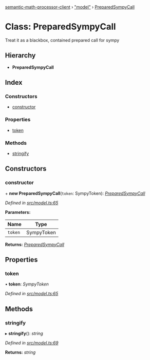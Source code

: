 [semantic-math-processor-client](../README.md) › ["model"](../modules/_model_.md) › [PreparedSympyCall](_model_.preparedsympycall.md)

# Class: PreparedSympyCall

Treat it as a blackbox, contained prepared call for sympy

## Hierarchy

* **PreparedSympyCall**

## Index

### Constructors

* [constructor](_model_.preparedsympycall.md#constructor)

### Properties

* [token](_model_.preparedsympycall.md#token)

### Methods

* [stringify](_model_.preparedsympycall.md#stringify)

## Constructors

###  constructor

\+ **new PreparedSympyCall**(`token`: SympyToken): *[PreparedSympyCall](_model_.preparedsympycall.md)*

*Defined in [src/model.ts:65](https://github.com/softaria/semantic-math-processor-client/blob/569d001/src/model.ts#L65)*

**Parameters:**

Name | Type |
------ | ------ |
`token` | SympyToken |

**Returns:** *[PreparedSympyCall](_model_.preparedsympycall.md)*

## Properties

###  token

• **token**: *SympyToken*

*Defined in [src/model.ts:65](https://github.com/softaria/semantic-math-processor-client/blob/569d001/src/model.ts#L65)*

## Methods

###  stringify

▸ **stringify**(): *string*

*Defined in [src/model.ts:69](https://github.com/softaria/semantic-math-processor-client/blob/569d001/src/model.ts#L69)*

**Returns:** *string*
